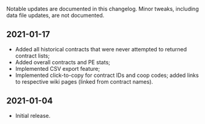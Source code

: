 Notable updates are documented in this changelog. Minor tweaks, including data
file updates, are not documented.

2021-01-17
----------
- Added all historical contracts that were never attempted to returned contract
  lists;
- Added overall contracts and PE stats;
- Implemented CSV export feature;
- Implemented click-to-copy for contract IDs and coop codes; added links to
  respective wiki pages (linked from contract names).

2021-01-04
----------
- Initial release.
